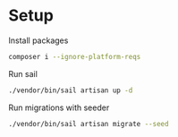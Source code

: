 # Setup

Install packages
```sh
composer i --ignore-platform-reqs
```

Run sail
```sh
./vendor/bin/sail artisan up -d
```

Run migrations with seeder
```sh
./vendor/bin/sail artisan migrate --seed
```
